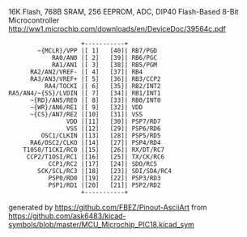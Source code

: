 16K Flash, 768B SRAM, 256 EEPROM, ADC, DIP40
Flash-Based 8-Bit Microcontroller
http://ww1.microchip.com/downloads/en/DeviceDoc/39564c.pdf


	                    +-----------+
	        ~{MCLR}/VPP |[ 1]   [40]| RB7/PGD
	            RA0/AN0 |[ 2]   [39]| RB6/PGC
	            RA1/AN1 |[ 3]   [38]| RB5/PGM
	      RA2/AN2/VREF- |[ 4]   [37]| RB4
	      RA3/AN3/VREF+ |[ 5]   [36]| RB3/CCP2
	          RA4/TOCKI |[ 6]   [35]| RB2/INT2
	RA5/AN4/~{SS}/LVDIN |[ 7]   [34]| RB1/INT1
	      ~{RD}/AN5/RE0 |[ 8]   [33]| RB0/INT0
	      ~{WR}/AN6/RE1 |[ 9]   [32]| VDD
	      ~{CS}/AN7/RE2 |[10]   [31]| VSS
	                VDD |[11]   [30]| PSP7/RD7
	                VSS |[12]   [29]| PSP6/RD6
	         OSC1/CLKIN |[13]   [28]| PSP5/RD5
	      RA6/OSC2/CLKO |[14]   [27]| PSP4/RD4
	    T10S0/T1CKI/RC0 |[15]   [26]| RX/DT/RC7
	     CCP2/T1OSI/RC1 |[16]   [25]| TX/CK/RC6
	           CCP1/RC2 |[17]   [24]| SDO/RC5
	        SCK/SCL/RC3 |[18]   [23]| SDI/SDA/RC4
	           PSP0/RD0 |[19]   [22]| PSP3/RD3
	           PSP1/RD1 |[20]   [21]| PSP2/RD2
	                    +-----------+


generated by https://github.com/FBEZ/Pinout-AsciiArt from https://github.com/ask6483/kicad-symbols/blob/master/MCU_Microchip_PIC18.kicad_sym